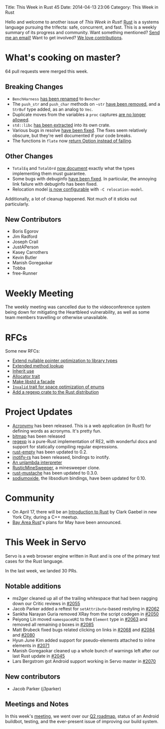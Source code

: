 Title: This Week in Rust 45
Date: 2014-04-13 23:06
Category: This Week in Rust


Hello and welcome to another issue of *This Week in Rust*!
[Rust](http://rust-lang.org) is a systems language pursuing the trifecta:
safe, concurrent, and fast. This is a weekly summary of its progress and
community. Want something mentioned? [Send me an
email!](mailto:corey@octayn.net?subject=This%20Week%20in%20Rust%20Suggestion)
Want to get involved? [We love
contributions](https://github.com/mozilla/rust/wiki/Note-guide-for-new-contributors).

<!-- more -->

# What's cooking on master?

64 pull requests were merged this week.

## Breaking Changes

- `BenchHarness` [has been
  renamed](https://github.com/mozilla/rust/pull/13236) to `Bencher`
- The `push_str` and `push_char` methods on `~str` [have been
  removed](https://github.com/mozilla/rust/pull/13440), and a `StrBuf` type
  added, as an analog to `Vec`.
- Duplicate moves from the variables a `proc` captures [are no longer
  allowed](https://github.com/mozilla/rust/pull/13413).
- `std::libc` [has been extracted](https://github.com/mozilla/rust/pull/13315)
  into its own crate.
- Various bugs in resolve [have been
  fixed](https://github.com/mozilla/rust/pull/13409). The fixes seem
  relatively obscure, but they're well documented if your code breaks.
-  The functions in `flate` now [return Option instead of
   failing](https://github.com/mozilla/rust/pull/13389).

## Other Changes

- `TotalEq` and `TotalOrd` [now
  document](https://github.com/mozilla/rust/pull/13358) exactly what the types
  implementing them must guarantee.
- Some bugs with debuginfo [have been
  fixed](https://github.com/mozilla/rust/pull/13441). In particular, the
  annoying link failure with debuginfo has been fixed.
- Relocation model [is now
  configurable](https://github.com/mozilla/rust/pull/13340) with `-C
  relocation-model`.

Additionally, a lot of cleanup happened. Not much of it sticks out particularly.

## New Contributors

- Boris Egorov
- Jim Radford
- Joseph Crail
- JustAPerson
- Kasey Carrothers
- Kevin Butler
- Manish Goregaokar
- Tobba
- free-Runner

# Weekly Meeting

The weekly meeting was cancelled due to the videoconference system being down
for mitigating the Heartbleed vulnerability, as well as some team members
travelling or otherwise unavailable.

# RFCs

Some new RFCs:

- [Extend nullable pointer optimization to library
  types](https://github.com/rust-lang/rfcs/pull/36)
- [Extended method lookup](https://github.com/rust-lang/rfcs/pull/37)
- [Inherit use](https://github.com/rust-lang/rfcs/pull/38)
- [Allocator trait](https://github.com/rust-lang/rfcs/pull/39)
- [Make libstd a facade](https://github.com/rust-lang/rfcs/pull/40)
- [`Invalid` trait for space optimization of
  enums](https://github.com/rust-lang/rfcs/pull/41)
- [Add a regexp crate to the Rust
  distribution](https://github.com/rust-lang/rfcs/pull/42)

# Project Updates

- [Acronymy](http://www.reddit.com/r/rust/comments/22y6oy/acronymy_a_web_app_written_in_rust/)
has been released. This is a web application (in Rust!) for defining words as
acronyms. It's pretty fun.
- [bitmap](https://github.com/cmr/bitmap-rs) has been released
- [regexp](https://github.com/BurntSushi/regexp/) is a pure-Rust
  implementation of RE2, with wonderful docs and support for statically
  compiling regular expressions.
- [rust-empty](http://www.reddit.com/r/rust/comments/22uirj/rustempty_02_released/)
  has been updated to 0.2.
- [inotify-rs](https://github.com/hannobraun/inotify-rs) has been released,
  bindings to inotify.
- [An unlambda
  interpreter](https://github.com/bwo/unlambda/blob/master/unlambda.rs)
- [RusticMineSweeper](https://github.com/aochagavia/RusticMineSweeper), a
  minesweeper clone.
- [rust-mustache](https://github.com/erickt/rust-mustache/tree/v0.3.0) has
  been updated to 0.3.0.
- [sodiumoxide](https://github.com/dnaq/sodiumoxide), the libsodium bindings,
  have been updated for 0.10.

# Community

- On April 17, there will be an [Introduction to
  Rust](http://www.meetup.com/nyccpp/events/168545012/) by Clark Gaebel in new
  York City, during a C++ meetup.
- [Bay Area
  Rust](https://mail.mozilla.org/pipermail/rust-dev/2014-April/009490.html)'s
  plans for May have been announced.

# This Week in Servo

Servo is a web browser engine written in Rust and is one of the primary test cases for the Rust language.

In the last week, we landed 30 PRs.

## Notable additions

- ms2ger cleaned up all of the trailing whitespace that had been nagging down
  our Critic reviews in [#2055](https://github.com/mozilla/servo/pull/2055)
- Jacob Parker added a reftest for `setAttribute`-based restyling in
  [#2062](https://github.com/mozilla/servo/pull/2062)
- Sankha Narayan Guria removed XRay from the script codegen in
  [#2050](https://github.com/mozilla/servo/pull/2050)
- Peiyong Lin moved `namespaceURI` to the `Element` type in
  [#2063](https://github.com/mozilla/servo/pull/2063) and removed all
  remaining `@` boxes in [#2085](https://github.com/mozilla/servo/pull/2085)
- Matt Brubeck fixed bugs related clicking on links in
  [#2068](https://github.com/mozilla/servo/pull/2068) and
  [#2084](https://github.com/mozilla/servo/pull/2084) and
  [#2080](https://github.com/mozilla/servo/pull/2080)
- Hyun June Kim added support for pseudo-elements attached to inline elements
  in [#2071](https://github.com/mozilla/servo/pull/2071)
- Manish Goregaokar cleaned up a whole bunch of warnings left after our last
  Rust update in [#2045](https://github.com/mozilla/servo/pull/2045)
- Lars Bergstrom got Android support working in Servo master in
  [#2070](https://github.com/mozilla/servo/pull/2070)

## New contributors

- Jacob Parker (j3parker)

## Meetings and Notes

In this week's
[meeting](https://github.com/mozilla/servo/wiki/Meeting-2014-04-07), we went
over our [Q2 roadmap](https://github.com/mozilla/servo/wiki/Roadmap), status
of an Android buildbot, testing, and the ever-present issue of improving our
build system.
